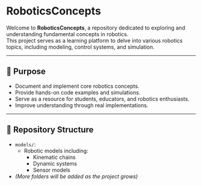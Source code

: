 # RoboticsConcepts

Welcome to **RoboticsConcepts**, a repository dedicated to exploring and understanding fundamental concepts in robotics.  
This project serves as a learning platform to delve into various robotics topics, including modeling, control systems, and simulation.

---

## 📌 Purpose

- Document and implement core robotics concepts.
- Provide hands-on code examples and simulations.
- Serve as a resource for students, educators, and robotics enthusiasts.
- Improve understanding through real implementations.

---

## 📁 Repository Structure

- `models/`: 
  - Robotic models including:
    - Kinematic chains
    - Dynamic systems
    - Sensor models
- *(More folders will be added as the project grows)*

